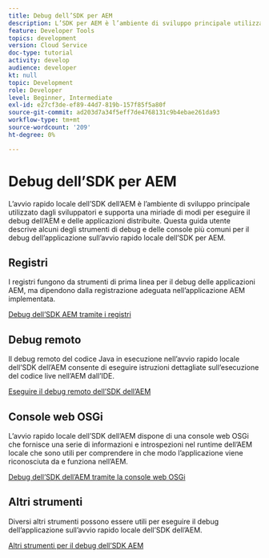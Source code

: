 ```yaml
---
title: Debug dell’SDK per AEM
description: L’SDK per AEM è l’ambiente di sviluppo principale utilizzato dagli sviluppatori e supporta una miriade di modi per eseguire il debug dell’AEM e delle applicazioni distribuite.
feature: Developer Tools
topics: development
version: Cloud Service
doc-type: tutorial
activity: develop
audience: developer
kt: null
topic: Development
role: Developer
level: Beginner, Intermediate
exl-id: e27cf3de-ef89-44d7-819b-157f85f5a80f
source-git-commit: ad203d7a34f5eff7de4768131c9b4ebae261da93
workflow-type: tm+mt
source-wordcount: '209'
ht-degree: 0%

---
```


# Debug dell’SDK per AEM

L’avvio rapido locale dell’SDK dell’AEM è l’ambiente di sviluppo principale utilizzato dagli sviluppatori e supporta una miriade di modi per eseguire il debug dell’AEM e delle applicazioni distribuite. Questa guida utente descrive alcuni degli strumenti di debug e delle console più comuni per il debug dell’applicazione sull’avvio rapido locale dell’SDK per AEM.

## Registri

I registri fungono da strumenti di prima linea per il debug delle applicazioni AEM, ma dipendono dalla registrazione adeguata nell’applicazione AEM implementata.

[Debug dell’SDK AEM tramite i registri](./logs.md)

## Debug remoto

Il debug remoto del codice Java in esecuzione nell’avvio rapido locale dell’SDK dell’AEM consente di eseguire istruzioni dettagliate sull’esecuzione del codice live nell’AEM dall’IDE.

[Eseguire il debug remoto dell’SDK dell’AEM](./remote-debugging.md)

## Console web OSGi

L’avvio rapido locale dell’SDK dell’AEM dispone di una console web OSGi che fornisce una serie di informazioni e introspezioni nel runtime dell’AEM locale che sono utili per comprendere in che modo l’applicazione viene riconosciuta da e funziona nell’AEM.

[Debug dell’SDK dell’AEM tramite la console web OSGi](./osgi-web-consoles.md)

## Altri strumenti

Diversi altri strumenti possono essere utili per eseguire il debug dell’applicazione sull’avvio rapido locale dell’SDK dell’AEM.

[Altri strumenti per il debug dell’SDK AEM](./other-tools.md)
